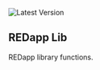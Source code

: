 ![Latest Version](https://img.shields.io/github/v/release/WISE-Developers/REDapp_Lib)

## REDapp Lib

REDapp library functions.
